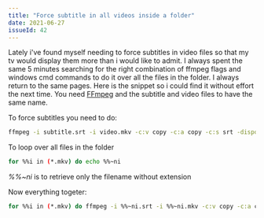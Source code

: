 ```yaml
---
title: "Force subtitle in all videos inside a folder"
date: 2021-06-27
issueId: 42
---
```


Lately i've found myself needing to force subtitles in video files so that my tv would display them more than i would like to admit. I always spent the same 5 minutes searching for the right combination of ffmpeg flags and windows cmd commands to do it over all the files in the folder. I always return to the same pages. Here is the snippet so i could find it without effort the next time. You need [FFmpeg](https://ffmpeg.org) and the subtitle and video files to have the same name.

To force subtitles you need to do:
```sh
ffmpeg -i subtitle.srt -i video.mkv -c:v copy -c:a copy -c:s srt -disposition:s:0 default -disposition:s:0 forced "video_forced.mkv"
```

To loop over all files in the folder
```sh
for %%i in (*.mkv) do echo %%~ni
```
*%%~ni* is to retrieve only the filename without extension

Now everything togeter:
```sh
for %%i in (*.mkv) do ffmpeg -i %%~ni.srt -i %%~ni.mkv -c:v copy -c:a copy -c:s srt -disposition:s:0 default -disposition:s:0 forced "converted/%%~ni.mkv"
```
